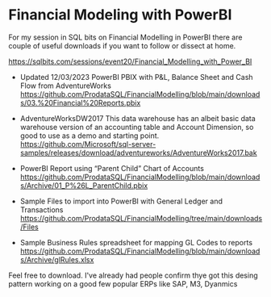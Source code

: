 # Financial Modeling with PowerBI
For my session in SQL bits on Financial Modelling in PowerBI there are couple of useful downloads if you want to follow or dissect at home.

https://sqlbits.com/sessions/event20/Financial_Modelling_with_Power_BI

* Updated 12/03/2023 PowerBI PBIX with P&L, Balance Sheet and Cash Flow from AdventureWorks
https://github.com/ProdataSQL/FinancialModelling/blob/main/downloads/03.%20Financial%20Reports.pbix

* AdventureWorksDW2017 
This data warehouse has an albeit basic data warehouse version of an accounting table and Account Dimension, so good to use as a demo and starting point.<BR>
https://github.com/Microsoft/sql-server-samples/releases/download/adventureworks/AdventureWorks2017.bak

* PowerBI Report using “Parent Child” Chart of Accounts
https://github.com/ProdataSQL/FinancialModelling/blob/main/downloads/Archive/01_P%26L_ParentChild.pbix

* Sample Files to import into PowerBI with General Ledger and Transactions
https://github.com/ProdataSQL/FinancialModelling/tree/main/downloads/Files

* Sample Business Rules spreadsheet for mapping GL Codes to reports
https://github.com/ProdataSQL/FinancialModelling/blob/main/downloads/Archive/glRules.xlsx

Feel free to download. I've already had people confirm thye got this desing pattern working on a good few popular ERPs like SAP, M3, Dyanmics


